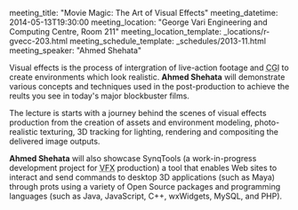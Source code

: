 meeting_title: "Movie Magic: The Art of Visual Effects"
meeting_datetime: 2014-05-13T19:30:00
meeting_location: "George Vari Engineering and Computing Centre, Room 211"
meeting_location_template: _locations/r-gvecc-203.html
meeting_schedule_template: _schedules/2013-11.html
meeting_speaker: "Ahmed Shehata"

Visual effects is the process of intergration of live-action footage and
<acronym title="Computer Generated Imagery">CGI</acronym> to create
environments which look realistic. **Ahmed Shehata** will demonstrate
various concepts and techniques used in the post-production to achieve
the reults you see in today's major blockbuster films.

The lecture is starts with a journey behind the scenes of visual effects
production from the creation of assets and environment modeling,
photo-realistic texturing, 3D tracking for lighting, rendering and
compositing the delivered image outputs.

**Ahmed Shehata** will also showcase SynqTools (a work-in-progress
development project for <acronym title="Visual Effects">VFX</acronym>
production) a tool that enables Web sites to interact and send commands
to desktop 3D applications (such as Maya) through prots using a variety
of Open Source packages and programming languages (such as Java, JavaScript,
C++, wxWidgets, MySQL, and PHP).
